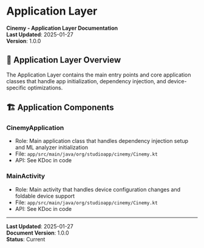 # Application Layer

**Cinemy - Application Layer Documentation**  
**Last Updated**: 2025-01-27  
**Version**: 1.0.0

## 📱 Application Layer Overview

The Application Layer contains the main entry points and core application classes that handle app initialization, dependency injection, and device-specific optimizations.

## 🏗️ Application Components

### CinemyApplication
- Role: Main application class that handles dependency injection setup and ML analyzer initialization
- File: `app/src/main/java/org/studioapp/cinemy/Cinemy.kt`
- API: See KDoc in code

### MainActivity
- Role: Main activity that handles device configuration changes and foldable device support
- File: `app/src/main/java/org/studioapp/cinemy/Cinemy.kt`
- API: See KDoc in code

---

**Last Updated**: 2025-01-27  
**Document Version**: 1.0.0  
**Status**: Current
